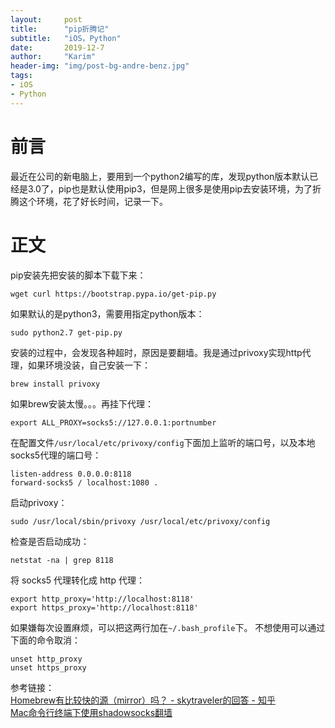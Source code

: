 ```yaml
---
layout:     post
title:      "pip折腾记"
subtitle:   "iOS，Python"
date:       2019-12-7
author:     "Karim"
header-img: "img/post-bg-andre-benz.jpg"
tags:
- iOS
- Python
---
```


# 前言  

最近在公司的新电脑上，要用到一个python2编写的库，发现python版本默认已经是3.0了，pip也是默认使用pip3，但是网上很多是使用pip去安装环境，为了折腾这个环境，花了好长时间，记录一下。  

# 正文  
pip安装先把安装的脚本下载下来：  
```shell
wget curl https://bootstrap.pypa.io/get-pip.py
```  
如果默认的是python3，需要用指定python版本：  
```shell
sudo python2.7 get-pip.py
```  
安装的过程中，会发现各种超时，原因是要翻墙。我是通过privoxy实现http代理，如果环境没装，自己安装一下：
```shell
brew install privoxy
```  

如果brew安装太慢。。。再挂下代理：
```
export ALL_PROXY=socks5://127.0.0.1:portnumber
```

在配置文件`/usr/local/etc/privoxy/config`下面加上监听的端口号，以及本地socks5代理的端口号：
```
listen-address 0.0.0.0:8118
forward-socks5 / localhost:1080 .
```
启动privoxy：
```shell
sudo /usr/local/sbin/privoxy /usr/local/etc/privoxy/config
```
检查是否启动成功：  
```shell
netstat -na | grep 8118
```
将 socks5 代理转化成 http 代理：
```shell
export http_proxy='http://localhost:8118'
export https_proxy='http://localhost:8118'
```
如果嫌每次设置麻烦，可以把这两行加在`~/.bash_profile`下。
不想使用可以通过下面的命令取消：  
```shell
unset http_proxy
unset https_proxy
```


参考链接：  
[Homebrew有比较快的源（mirror）吗？ - skytraveler的回答 - 知乎](https://www.zhihu.com/question/31360766/answer/149140490)  
[Mac命令行终端下使用shadowsocks翻墙](https://double-c.github.io/2018/10/17/mac-ss-cmd/index.html)